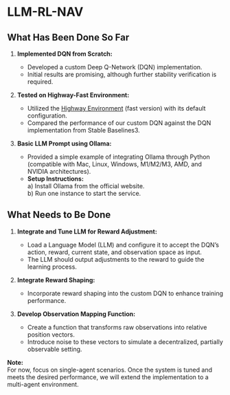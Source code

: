# LLM-RL-NAV

## What Has Been Done So Far
1. **Implemented DQN from Scratch:**  
   - Developed a custom Deep Q-Network (DQN) implementation.
   - Initial results are promising, although further stability verification is required.

2. **Tested on Highway-Fast Environment:**  
   - Utilized the [Highway Environment](https://highway-env.farama.org/) (fast version) with its default configuration.
   - Compared the performance of our custom DQN against the DQN implementation from Stable Baselines3.

3. **Basic LLM Prompt using Ollama:**  
   - Provided a simple example of integrating Ollama through Python (compatible with Mac, Linux, Windows, M1/M2/M3, AMD, and NVIDIA architectures).  
   - **Setup Instructions:**  
     a) Install Ollama from the official website.  
     b) Run one instance to start the service.

## What Needs to Be Done
1. **Integrate and Tune LLM for Reward Adjustment:**  
   - Load a Language Model (LLM) and configure it to accept the DQN’s action, reward, current state, and observation space as input.
   - The LLM should output adjustments to the reward to guide the learning process.

2. **Integrate Reward Shaping:**  
   - Incorporate reward shaping into the custom DQN to enhance training performance.

3. **Develop Observation Mapping Function:**  
   - Create a function that transforms raw observations into relative position vectors.
   - Introduce noise to these vectors to simulate a decentralized, partially observable setting.

**Note:**  
For now, focus on single-agent scenarios. Once the system is tuned and meets the desired performance, we will extend the implementation to a multi-agent environment.
